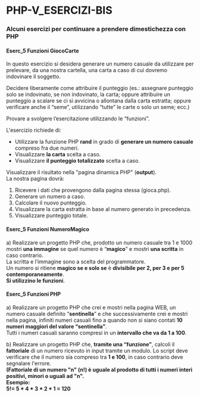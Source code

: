 # PHP-V_ESERCIZI-BIS
### Alcuni esercizi per continuare a prendere dimestichezza con PHP

#### Eserc_5 Funzioni GiocoCarte

In questo esercizio si desidera generare un numero casuale da utilizzare per prelevare, da una nostra cartella, una carta a caso di cui dovremo indovinare il soggetto.

Decidere liberamente come attribuire il punteggio (es.: assegnare punteggio solo se indovinato, se non indovinato, la carta; oppure attribuire un punteggio a scalare se ci si avvicina o allontana dalla carta estratta; oppure verificare anche il “seme”, utilizzando “tutte” le carte o solo un seme; ecc.)

Provare a svolgere l’esercitazione utilizzando le “funzioni”.

L'esercizio richiede di:
- Utilizzare la funzione PHP <b>rand</b> in grado di <b>generare un numero casuale</b> compreso fra due numeri.
- Visualizzare <b>la carta</b> scelta a caso.
- Visualizzare <b>il punteggio totalizzato</b> scelta a caso.

Visualizzare il risultato nella "pagina dinamica PHP" (<b>output</b>).
<br>La nostra pagina dovrà:
1. Ricevere i dati che provengono dalla pagina stessa (gioca.php).
2. Generare un numero a caso.
3. Calcolare il nuovo punteggio.
4. Visualizzare la carta estratta in base al numero generato in precedenza.
5. Visualizzare punteggio totale.

#### Eserc_5 Funzioni NumeroMagico

a) Realizzare un progetto PHP che, prodotto un numero casuale tra 1 e 1000 mostri <b>una immagine</b> se quel numero è “<b>magico</b>” e mostri <b>una scritta</b> in caso contrario.
<br>La scritta e l’immagine sono a scelta del programmatore.
<br>Un numero si ritiene <b>magico se e solo se</b> è <b>divisibile per 2, per 3 e per 5 contemporaneamente</b>.
<br><b>Si utilizzino le funzioni</b>.

#### Eserc_5 Funzioni PHP

a) Realizzare un progetto PHP che crei e mostri nella pagina WEB, un numero casuale definito “<b>sentinella</b>” e che successivamente crei e mostri nella pagina, infiniti numeri casuali fino a quando non si siano contati <b>10 numeri maggiori del valore “sentinella”</b>.
<br>Tutti i numeri casuali saranno compresi in un <b>intervallo che va da 1 a 100</b>.

b) Realizzare un progetto PHP che, <b>tramite una “funzione”</b>, calcoli il <b>fattoriale</b> di un numero ricevuto in input tramite un modulo. Lo script deve verificare che il numero sia compreso tra <b>1 e 100</b>, in caso contrario deve segnalare l&#39;errore.
<br><b>(Fattoriale di un numero &quot;n&quot; (n!) è uguale al prodotto di tutti i numeri interi positivi, minori o uguali ad &quot;n&quot;.
<br>Esempio:
<br>5!= 5 * 4 * 3 * 2 * 1 = 120</b>
